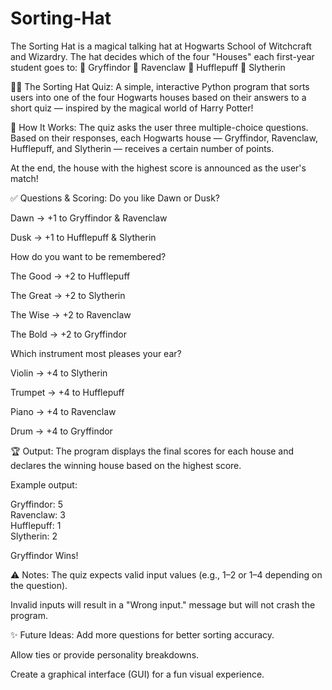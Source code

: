 # Sorting-Hat
The Sorting Hat is a magical talking hat at Hogwarts School of Witchcraft and Wizardry. The hat decides which of the four "Houses" each first-year student goes to:
🦁 Gryffindor
🦅 Ravenclaw
🦡 Hufflepuff
🐍 Slytherin

🧙‍♂️ The Sorting Hat Quiz:
A simple, interactive Python program that sorts users into one of the four Hogwarts houses based on their answers to a short quiz — inspired by the magical world of Harry Potter!

🧪 How It Works:
The quiz asks the user three multiple-choice questions. Based on their responses, each Hogwarts house — Gryffindor, Ravenclaw, Hufflepuff, and Slytherin — receives a certain number of points.

At the end, the house with the highest score is announced as the user's match!

✅ Questions & Scoring:
Do you like Dawn or Dusk?

Dawn → +1 to Gryffindor & Ravenclaw

Dusk → +1 to Hufflepuff & Slytherin

How do you want to be remembered?

The Good → +2 to Hufflepuff

The Great → +2 to Slytherin

The Wise → +2 to Ravenclaw

The Bold → +2 to Gryffindor

Which instrument most pleases your ear?

Violin → +4 to Slytherin

Trumpet → +4 to Hufflepuff

Piano → +4 to Ravenclaw

Drum → +4 to Gryffindor

🏆 Output:
The program displays the final scores for each house and declares the winning house based on the highest score.

Example output:

Gryffindor: 5  
Ravenclaw: 3  
Hufflepuff: 1  
Slytherin: 2  

Gryffindor Wins!

⚠️ Notes:
The quiz expects valid input values (e.g., 1–2 or 1–4 depending on the question).

Invalid inputs will result in a "Wrong input." message but will not crash the program.

✨ Future Ideas:
Add more questions for better sorting accuracy.

Allow ties or provide personality breakdowns.

Create a graphical interface (GUI) for a fun visual experience.

